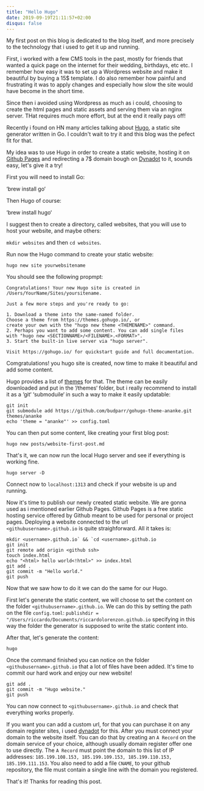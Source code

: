 ```yaml
---
title: "Hello Hugo"
date: 2019-09-19T21:11:57+02:00
disqus: false
---
```


My first post on this blog is dedicated to the blog itself, and more precisely to the technology that i used to get it up and running. 

First, i worked with a few CMS tools in the past, mostly for friends that wanted a quick page on the internet for their wedding, birthdays, etc etc. 
I remember how easy it was to set up a Wordpress website and make it beautiful by buying a 15$ template. I do also remember how painful and frustrating it was to apply changes and especially how slow the site would have become in the short time. 

Since then i avoided using Wordpress as much as i could, choosing to create the html pages and static assets and serving them via an nginx server. THat requires much more effort, but at the end it really pays off! 

Recently i found on HN many articles talking about [Hugo](https://gohugo.io/), a static site generator written in Go. I couldn't wait to try it and this blog was the pefect fit for that. 

My idea was to use Hugo in order to create a static website, hosting it on [Github Pages](https://pages.github.com/) and redirecting a 7$ domain bough on [Dynadot](https://www.dynadot.com/) to it, sounds easy, let's give it a try! 

First you will need to install Go:

‘brew install go‘

Then Hugo of course: 

‘brew install hugo‘ 

I suggest then to create a directory, called websites, that you will use to host your website, and maybe others:

`mkdir websites` and then `cd websites`. 

Run now the Hugo command to create your static website:

`hugo new site yourwebsitename`

You should see the following propmpt:

```
Congratulations! Your new Hugo site is created in /Users/YourName/Sites/yoursitename.

Just a few more steps and you're ready to go:

1. Download a theme into the same-named folder.
Choose a theme from https://themes.gohugo.io/, or
create your own with the "hugo new theme <THEMENAME>" command.
2. Perhaps you want to add some content. You can add single files
with "hugo new <SECTIONNAME>/<FILENAME>.<FORMAT>".
3. Start the built-in live server via "hugo server".

Visit https://gohugo.io/ for quickstart guide and full documentation.

```

Comgratulations! you hugo site is created, now time to make it beautiful and add some content. 

Hugo provides a list of [themes](https://themes.gohugo.io/) for that. The theme can be easily downloaded and put in the ‘/themes‘ folder, but i really recommend to install it as a ‘git‘ ‘submoduile‘ in such a way to make it easily updatable:

```
git init
git submodule add https://github.com/budparr/gohugo-theme-ananke.git themes/ananke
echo 'theme = "ananke"' >> config.toml
```

You can then put some content, like creating your first blog post:

`hugo new posts/website-first-post.md`

That's it, we can now run the local Hugo server and see if everything is working fine.

`hugo server -D` 

Connect now to `localhost:1313` and check if your website is up and running. 

Now it's time to publish our newly created static website. We are gonna used as i mentioned earlier Github Pages. 
Github Pages is a free static hosting service offered by Github meant to be used for personal or project pages. Deploying a website connected to the url `<githubusername>.github.io` is quite straighforward. 
All it takes is:

```
mkdir <username>.github.io` && `cd <username>.github.io
git init
git remote add origin <github ssh>
touch index.html
echo "<html> hello world<!html>" >> index.html
git add . 
git commit -m "Hello world."
git push
```

Now that we saw how to do it we can do the same for our Hugo. 

First let's generate the static content, we will choose to set the content on the folder `<githubusername>.github.io`. 
We can do this by setting the path on the file `config.toml`: `publishdir = "/Users/riccardo/Documents/riccardolorenzon.github.io` specifying in this way the folder the generator is supposed to write the static content into. 

After that, let's generate the content:

`hugo`

Once the command finished you can notice on the folder `<githubusername>.github.io` that a lot of files have been added. 
It's time to commit our hard work and enjoy our new website! 
```
git add . 
git commit -m "Hugo website."
git push
```

You can now connect to `<githubusername>.github.io` and check that everything works properly. 

If you want you can add a custom url, for that you can purchase it on any domain register sites, i used [dynadot](https://dynadot.com) for this.
After you must connect your domain to the website itself. You can do that by creating an `A Record` on the domain service of your choice, although usually domain register offer one to use directly. The `A Record` must point the domain to this list of IP addresses: `185.199.108.153, 185.199.109.153, 185.199.110.153, 185.199.111.153`. 
You also need to add a file `CNAME`, to your github repository, the file must contain a single line with the domain you registered. 

That's it! Thanks for reading this post. 
